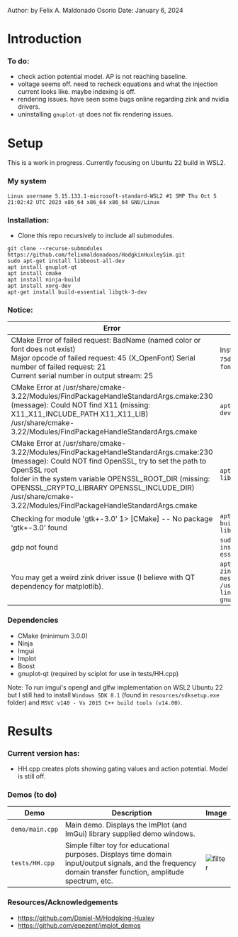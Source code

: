 Author: by Felix A. Maldonado Osorio
Date: January 6, 2024

# Introduction

### To do: 
- check action potential model. AP is not reaching baseline. 
- voltage seems off. need to recheck equations and what the injection current looks like. maybe indexing is off.
- rendering issues. have seen some bugs online regarding zink and nvidia drivers. 
- uninstalling ```gnuplot-qt``` does not fix rendering issues.

# Setup
This is a work in progress. Currently focusing on Ubuntu 22 build in WSL2. 
### My system
```Linux username 5.15.133.1-microsoft-standard-WSL2 #1 SMP Thu Oct 5 21:02:42 UTC 2023 x86_64 x86_64 x86_64 GNU/Linux```

### Installation:
- Clone this repo recursively to include all submodules.

``` 
git clone --recurse-submodules https://github.com/felixmaldonadoos/HodgkinHuxleySim.git 
sudo apt-get install libboost-all-dev
apt install gnuplot-qt
apt install cmake
apt install ninja-build
apt install xorg-dev
apt-get install build-essential libgtk-3-dev
```

### Notice:
|Error|My Solution|
|---|---|
| CMake Error of failed request: BadName (named color or font does not exist) <br> Major opcode of failed request: 45 (X_OpenFont) Serial number of failed request: 21 <br> Current serial number in output stream: 25| Install ```xorg-fonts-75dpi``` and ```xorg-fonts-100dpi```
|CMake Error at /usr/share/cmake-3.22/Modules/FindPackageHandleStandardArgs.cmake:230 (message): Could NOT find X11 (missing: X11_X11_INCLUDE_PATH X11_X11_LIB)<br> /usr/share/cmake-3.22/Modules/FindPackageHandleStandardArgs.cmake| ```apt install xorg-dev``` |
|CMake Error at /usr/share/cmake-3.22/Modules/FindPackageHandleStandardArgs.cmake:230 (message): Could NOT find OpenSSL, try to set the path to OpenSSL root <br>folder in the system variable OPENSSL_ROOT_DIR (missing: OPENSSL_CRYPTO_LIBRARY OPENSSL_INCLUDE_DIR) /usr/share/cmake-3.22/Modules/FindPackageHandleStandardArgs.cmake |```apt-get install libssl-dev```|
|Checking for module 'gtk+-3.0' 1> [CMake] -- No package 'gtk+-3.0' found |```apt-get install build-essential libgtk-3-dev```|
|gdp not found|```sudo apt-get install build-essential gdb```|
|You may get a weird zink driver issue (I believe with QT dependency for matplotlib). | ```apt-file search zink_dri.so libgl1-mesa-dri: /usr/lib/x86_64-linux-gnu/dri/zink_dri.so```|



### Dependencies
- CMake (minimum 3.0.0)
- Ninja
- Imgui 
- Implot
- Boost
- gnuplot-qt (required by sciplot for use in tests/HH.cpp)

Note: To run imgui's opengl and glfw implementation on WSL2 Ubuntu 22 but I still had to install ``` Windows SDK 8.1 ``` (found in ```resources/sdksetup.exe``` folder) and ```MSVC v140 - Vs 2015 C++ build tools (v14.00)```.
# Results
### Current version has: 
- HH.cpp creates plots showing gating values and action potential. Model is still off. 

### Demos (to do)

|Demo|Description|Image|
|---|---|---|
|`demo/main.cpp`|Main demo. Displays the ImPlot (and ImGui) library supplied demo windows.| |
|`tests/HH.cpp`|Simple filter toy for educational purposes. Displays time domain input/output signals, and the frequency domain transfer function, amplitude spectrum, etc.|![filter](https://raw.githubusercontent.com/epezent/implot_demos/master/screenshots/filter.png)|


### Resources/Acknowledgements
- https://github.com/Daniel-M/Hodgking-Huxley
- https://github.com/epezent/implot_demos

